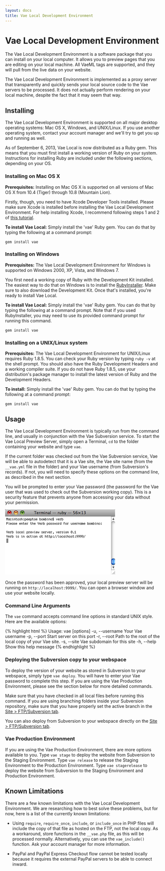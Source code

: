 ```yaml
---
layout: docs
title: Vae Local Development Environment
---
```


# Vae Local Development Environment

The Vae Local Development Environment is a software package that you can
install on your local computer. It allows you to preview pages that you
are editing on your local machine. All VaeML tags are supported, and
they will pull from the live data on your website.

The Vae Local Development Environment is implemented as a proxy server
that transparently and quickly sends your local source code to the Vae
servers to be processed. It does not actually perform rendering on your
local machine, despite the fact that it may seem that way.

## Installing

The Vae Local Development Environment is supported on all major desktop
operating systems: Mac OS X, Windows, and UNIX/Linux. If you use another
operating system, contact your account manager and we'll try to get you
up and running as well.

As of September 6, 2013, Vae Local is now distributed as a Ruby gem.
This means that you must first install a working version of Ruby on your
system. Instructions for installing Ruby are included under the
following sections, depending on your OS.

### Installing on Mac OS X

**Prerequisites:** Installing on Mac OS X is supported on all versions
of Mac OS X from 10.4 (Tiger) through 10.8 (Mountain Lion).

Firstly, though, you need to have Xcode Developer Tools installed.
Please make sure Xcode is installed before installing the Vae Local
Development Environment. For help installing Xcode, I recommend
following steps 1 and 2 of [this
tutorial](http://www.moncefbelyamani.com/how-to-install-xcode-homebrew-git-rvm-ruby-on-mac/).

**To install Vae Local:** Simply install the 'vae' Ruby gem. You can do
that by typing the following at a command prompt:

    gem install vae

### Installing on Windows

**Prerequisites:** The Vae Local Development Environment for Windows is
supported on Windows 2000, XP, Vista, and Windows 7.

You first need a working copy of Ruby with the Development Kit
installed. The easiest way to do that on Windows is to install the
[RubyInstaller](http://rubyinstaller.org/download/). Make sure to also
download the Development Kit. Once that's installed, you're ready to
install Vae Local.

**To install Vae Local:** Simply install the 'vae' Ruby gem. You can do
that by typing the following at a command prompt. Note that if you used
RubyInstaller, you may need to use its provided command prompt for
running this command.

    gem install vae

### Installing on a UNIX/Linux system

**Prerequisites:** The Vae Local Development Environment for UNIX/Linux
requires Ruby 1.8.5. You can check your Ruby version by typing `ruby -v`
at the shell prompt. You should also have the Ruby Development Headers
and a working compiler suite. If you do not have Ruby 1.8.5, use your
distribution's package manager to install the latest version of Ruby and
the Development Headers.

**To install:** Simply install the 'vae' Ruby gem. You can do that by
typing the following at a command prompt:

    gem install vae

## Usage

The Vae Local Development Environment is typically run from the command
line, and usually in conjunction with the Vae Subversion service. To
start the Vae Local Preview Server, simply open a Terminal, `cd` to the
folder containing your website and type `vae`.

If the current folder was checked out from the Vae Subversion service,
Vae will be able to autodetect that it is a Vae site, the Vae site name
(from the `__vae.yml` file in the folder) and your Vae username (from
Subversion's records). If not, you will need to specify these options on
the command line, as described in the next section.

You will be prompted to enter your Vae password (the password for the
Vae user that was used to check out the Subversion working copy). This
is a security feature that prevents anyone from accessing your data
without your permission.

![](/images/screenshots/the_website/vae_local.running.png)

Once the password has been approved, your local preview server will be
running on `http://localhost:9999/`. You can open a browser window and
use your website locally.

### Command Line Arguments

The `vae` command accepts command line options in standard UNIX style.
Here are the available options:

{% highlight html %}
Usage: vae [options]
    -u, --username <username>        Your Vae username
    -p, --port <port number>         Start server on this port
    -r, --root <path to site root>   Path to the root of the local copy of your Vae site.
    -s, --site <subdomain>           Vae subdomain for this site
    -h, --help                       Show this help message
{% endhighlight %}

### Deploying the Subversion copy to your webspace

To deploy the version of your website as stored in Subversion to your
webspace, simply type `vae deploy`. You will have to enter your Vae
password to complete this step. If you are using the Vae Production
Environment, please see the section below for more detailed commands.

Make sure that you have checked in all local files before running this
command. If you are using branching folders inside your Subversion
repository, make sure that you have properly set the active branch in
the [Site &gt; FTP/Subversion tab](/backstage.site/).

You can also deploy from Subversion to your webspace directly on the
[Site &gt; FTP/Subversion tab](/backstage.site/).

### Vae Production Environment

If you are using the Vae Production Environment, there are more options
available to you. Type `vae stage` to deploy the website from Subversion
to the Staging Environment. Type `vae release` to release the Staging
Environment to the Production Environment. Type `vae stagerelease` to
deploy the website from Subversion to the Staging Environment and
Production Environment.

## Known Limitations

There are a few known limitations with the Vae Local Development
Environment. We are researching how to best solve these problems, but
for now, here is a list of the currently known limitations:

-   Using `require`, `require_once`, `include`, or `include_once` in PHP
    files will include the copy of that file as hosted on the FTP, not
    the local copy. As a workaround, store functions in the `__vae.php`
    file, as this will be processed normally. Alternatively, you can use
    the `vae_include()` function. Ask your account manager for
    more information.

-   PayPal and PayPal Express Checkout flow cannot be tested locally
    because it requires the external PayPal servers to be able to
    connect inward.


